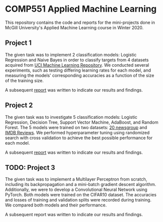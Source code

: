 # COMP551 Applied Machine Learning

This repository contains the code and reports for the mini-projects done in McGill University's Applied Machine Learning course in Winter 2020.

## Project 1
The given task was to implement 2 classification models: Logistic Regression and Naive Bayes in order to classify targets from 4 datasets acquired from [UCI Machine Learning Repository](https://archive.ics.uci.edu/ml/datasets.php). We conducted several experiments, such as testing differing learning rates for each model, and measuring the models' corresponding accuracies as a function of the size of the training size. 

A subsequent [report](project1/writeup.pdf) was written to indicate our results and findings.

## Project 2
The given task was to investigate 5 classification models: Logistic Regression, Decision Tree, Support Vector Machine, AdaBoost, and Random Forest. The 5 models were trained on two datasets: [20 newsgroup](https://scikit-learn.org/stable/modules/generated/sklearn.datasets.fetch_20newsgroups.html?highlight=newsgroup#sklearn.datasets.fetch_20newsgroups) and [IMDB Reviews](https://ai.stanford.edu/~amaas/data/sentiment/). We performed hyperparameter tuning using randomized search with cross validation to achieve the best possible performance for each model. 

A subsequent [report](project2/writeup.pdf) was written to indicate our results and findings.

## TODO: Project 3
The given task was to implement a Multilayer Perceptron from scratch, including its backpropagation and a mini-batch gradient descent algorithm. Additionally, we were to develop a Convolutional Neural Network using PyTorch. Both models were trained on the CIFAR10 dataset. The accuracies and losses of training and validation splits were recorded during training. We compared both models and their performance.

A subsequent report was written to indicate our results and findings.

